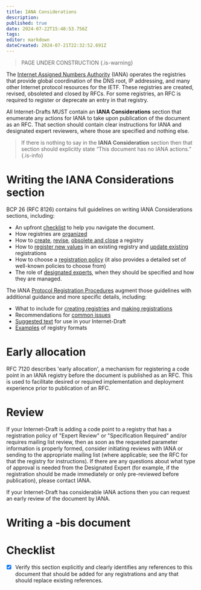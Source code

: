 ```yaml
---
title: IANA Considerations
description: 
published: true
date: 2024-07-22T15:48:53.756Z
tags: 
editor: markdown
dateCreated: 2024-07-21T22:32:52.691Z
---
```


> PAGE UNDER CONSTRUCTION
{.is-warning}

The [Internet Assigned Numbers Authority](https://www.iana.org/) (IANA) operates the registries that provide global coordination of the DNS root, IP addressing, and many other Internet protocol resources for the IETF. These registries are created, revised, obsoleted and closed by RFCs. For some registries, an RFC is required to register or deprecate an entry in that registry. 

All Internet-Drafts MUST contain an **IANA Considerations** section that enumerate any actions for IANA to take upon publication of the document as an RFC. That section should contain clear instructions for IANA and designated expert reviewers, where those are specified and nothing else.

> If there is nothing to say in the **IANA Consideration** section then that section should explicitly state “This document has no IANA actions.”
{.is-info}

# Writing the IANA Considerations section

BCP 26 (RFC 8126) contains full guidelines on writing IANA Considerations sections, including:
* An upfront [checklist](https://www.rfc-editor.org/rfc/rfc8126.html#section-1.3) to help you navigate the document.
* How registries are [organized](https://www.rfc-editor.org/rfc/rfc8126.html#section-2.1)
* How to [create](https://www.rfc-editor.org/rfc/rfc8126.html#section-2.2), [revise](https://www.rfc-editor.org/rfc/rfc8126.html#section-2.4), [obsolete and close](https://www.rfc-editor.org/rfc/rfc8126.html#section-9.6) a registry
* How to [register new values](https://www.rfc-editor.org/rfc/rfc8126.html#section-3.1) in an existing registry and [update existing](https://www.rfc-editor.org/rfc/rfc8126.html#section-3.2) registrations
* How to choose a [registration policy](https://www.rfc-editor.org/rfc/rfc8126.html#section-4) (it also provides a detailed set of well-known policies to choose from)
* The role of [designated experts](https://www.rfc-editor.org/rfc/rfc8126.html#section-5), when they should be specified and how they are managed.

The IANA [Protocol Registration Procedures](https://www.iana.org/help/protocol-registration) augment those guidelines with additional guidance and more specific details, including:
* What to include for [creating registries](https://www.iana.org/help/protocol-registration#registries) and [making registrations](https://www.iana.org/help/protocol-registration#registrations)
* Recommendations for [common issues](https://www.iana.org/help/protocol-registration#issues)
* [Suggested text](https://www.iana.org/help/protocol-registration#verbiage) for use in your Internet-Draft
* [Examples](https://www.iana.org/help/protocol-registration#examples) of registry formats

# Early allocation
RFC 7120 describes 'early allocation', a mechanism for registering a code point in an IANA registry before the document is published as an RFC. This is used to facilitate desired or required implementation and deployment experience prior to publication of an RFC.

# Review
If your Internet-Draft is adding a code point to a registry that has a registration policy of "Expert Review" or "Specification Required" and/or requires mailing list review, then as soon as the requested parameter information is properly formed, consider initiating reviews with IANA or sending to the appropriate mailing list (where applicable; see the RFC for that the registry for instructions). If there are any questions about what type of approval is needed from the Designated Expert (for example, if the registration should be made immediately or only pre-reviewed before publication), please contact IANA.

If your Internet-Draft has considerable IANA actions then you can request an early review of the document by IANA.

# Writing a -bis document


# Checklist
- [x] Verify this section explicitly and clearly identifies any references to this document that should be added for any registrations and any that should replace existing references.

